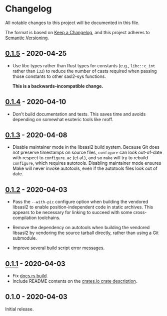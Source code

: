 # Changelog

All notable changes to this project will be documented in this file.

The format is based on [Keep a Changelog], and this project adheres to [Semantic
Versioning].

## [0.1.5] - 2020-04-25

* Use libc types rather than Rust types for constants (e.g., `libc::c_int`
  rather than `i32`) to reduce the number of casts required when passing those
  constants to other sasl2-sys functions.

  **This is a backwards-incompatible change.**

## [0.1.4] - 2020-04-10

* Don't build documentation and tests. This saves time and avoids depending on
  somewhat esoteric tools like nroff.

## [0.1.3] - 2020-04-08

* Disable maintainer mode in the libsasl2 build system. Because Git does not
  preserve timestamps on source files, `configure` can look out-of-date with
  respect to `configure.ac` (et al.), and so `make` will try to rebuild
  `configure`, which requires autotools. Disabling maintainer mode ensures Make
  will never invoke autotools, even if the autotools files look out of date.

## [0.1.2] - 2020-04-03

* Pass the `--with-pic` configure option when building the vendored libsasl2 to
  enable position-independent code in static archives. This appears to be
  necessary for linking to succeed with some cross-compilation toolchains.

* Remove the dependency on autotools when building the vendored libsasl2
  by vendoring the source tarball directly, rather than using a Git submodule.

* Improve several build script error messages.

## [0.1.1] - 2020-04-03

* Fix [docs.rs build](https://docs.rs/sasl2-sys/0.1.1/sasl2-sys/).
* Include README contents on the [crates.io crate description][crates-io-page].

## 0.1.0 - 2020-04-03

Initial release.

[0.1.1]: https://github.com/MaterializeInc/rust-sasl/compare/v0.1.0...v0.1.1
[0.1.2]: https://github.com/MaterializeInc/rust-sasl/compare/v0.1.1...v0.1.2
[0.1.3]: https://github.com/MaterializeInc/rust-sasl/compare/v0.1.2...v0.1.3
[0.1.4]: https://github.com/MaterializeInc/rust-sasl/compare/v0.1.3...v0.1.4
[0.1.5]: https://github.com/MaterializeInc/rust-sasl/compare/v0.1.4...v0.1.5

[Keep a Changelog]: https://keepachangelog.com/en/1.0.0/
[Semantic Versioning]: https://semver.org/spec/v2.0.0.html
[crates-io-page]: https://crates.io/crates/sasl2-sys

